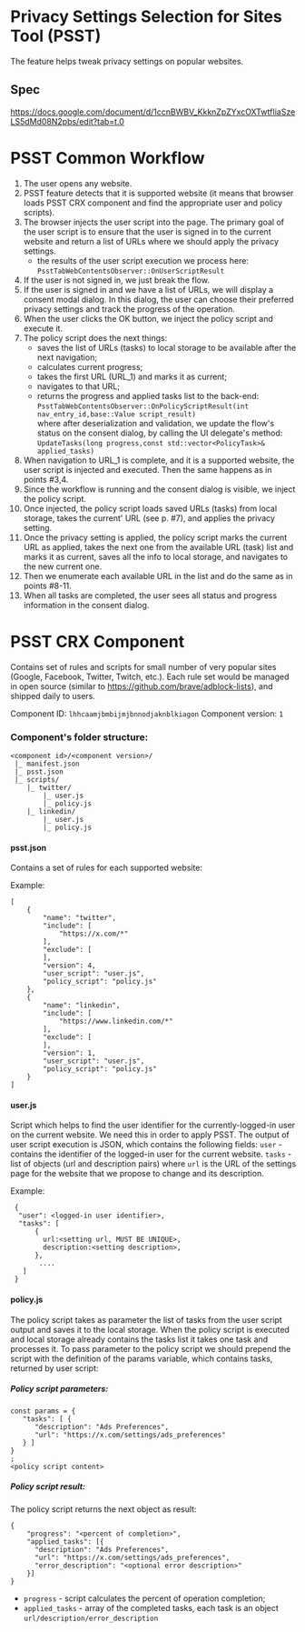 # Privacy Settings Selection for Sites Tool (PSST)

The feature helps tweak privacy settings on popular websites.

## Spec
https://docs.google.com/document/d/1ccnBWBV_KkknZpZYxcOXTwtfIiaSzeLS5dMd08N2pbs/edit?tab=t.0

# PSST Common Workflow

1. The user opens any website.
2. PSST feature detects that it is supported website (it means that browser loads PSST CRX component and find the appropriate user and policy scripts).
3. The browser injects the user script into the page. The primary goal of the user script is to ensure that the user is signed in to the current website and return a list of URLs where we should apply the privacy settings.
    - the results of the user script execution we process here:</br> `PsstTabWebContentsObserver::OnUserScriptResult`
4. If the user is not signed in, we just break the flow.
5. If the user is signed in and we have a list of URLs, we will display a consent modal dialog. In this dialog, the user can choose their preferred privacy settings and track the progress of the operation.
6. When the user clicks the OK button, we inject the policy script and execute it.
7. The policy script does the next things: 
    - saves the list of URLs (tasks) to local storage to be available after the next navigation;
    - calculates current progress;
    - takes the first URL (URL_1) and marks it as current;
    - navigates to that URL;
    - returns the progress and applied tasks list to the back-end: `PsstTabWebContentsObserver::OnPolicyScriptResult(int nav_entry_id,base::Value script_result)`</br>
    where after deserialization and validation, we update the flow's status on the consent dialog, by calling the UI delegate's method:</br>
    `UpdateTasks(long progress,const std::vector<PolicyTask>& applied_tasks)`</br>
8. When navigation to URL_1 is complete, and it is a supported website, the user script is injected and executed. Then the same happens as in points #3,4.
9. Since the workflow is running and the consent dialog is visible, we inject the policy script.
10. Once injected, the policy script loads saved URLs (tasks) from local storage, takes the current' URL (see p. #7), and applies the privacy setting.
11. Once the privacy setting is applied, the policy script marks the current URL as applied, takes the next one from the available URL (task) list and marks it as current, saves all the info to local storage, and navigates to the new current one.
12. Then we enumerate each available URL in the list and do the same as in points #8-11.
13. When all tasks are completed, the user sees all status and progress information in the consent dialog.

# PSST CRX Component

Contains set of rules and scripts for small number of very popular sites (Google, Facebook, Twitter, Twitch, etc.). 
Each rule set would be managed in open source (similar to https://github.com/brave/adblock-lists), and shipped daily to users.

Component ID: `lhhcaamjbmbijmjbnnodjaknblkiagon`
Component version: `1`

### Component's folder structure:

```
<component id>/<component version>/
 |_ manifest.json
 |_ psst.json
 |_ scripts/
    |_ twitter/
        |_ user.js
        |_ policy.js
    |_ linkedin/
        |_ user.js
        |_ policy.js
```

#### psst.json

Contains a set of rules for each supported website:

Example:
```
[
    {
        "name": "twitter",
        "include": [
            "https://x.com/*"
        ],
        "exclude": [
        ],
        "version": 4,
        "user_script": "user.js",
        "policy_script": "policy.js"
    },
    {
        "name": "linkedin",
        "include": [
            "https://www.linkedin.com/*"
        ],
        "exclude": [
        ],
        "version": 1,
        "user_script": "user.js",
        "policy_script": "policy.js"
    }
]
```

#### user.js

Script which helps to find the user identifier for the currently-logged-in user on the current website. We need this in order to apply PSST.
The output of user script execution is JSON, which contains the following fields:
`user` - contains the identifier of the logged-in user for the current website.
`tasks` - list of objects (url and description pairs) where `url` is the URL of the settings page for the website that we propose to change and its description.

Example:
```
 {
  "user": <logged-in user identifier>,
  "tasks": [
      {
        url:<setting url, MUST BE UNIQUE>,
        description:<setting description>,
      },
       .... 
   ]
 }
```

#### policy.js

The policy script takes as parameter the list of tasks from the user script output and saves it to the local storage. When the policy script is executed and local storage already contains the tasks list it takes one task and processes it.
To pass parameter to the policy script we should prepend the script with the definition of the params variable, which contains tasks, returned by user script: 

##### Policy script parameters:

```
const params = {
   "tasks": [ {
      "description": "Ads Preferences",
      "url": "https://x.com/settings/ads_preferences"
   } ]
}
;
<policy script content>
```

##### Policy script result:
The policy script returns the next object as result:

```
{
    "progress": "<percent of completion>",
    "applied_tasks": [{
      "description": "Ads Preferences",
      "url": "https://x.com/settings/ads_preferences",
      "error_description": "<optional error description>"
    }]
}
```
- `progress` - script calculates the percent of operation completion;
- `applied_tasks` - array of the completed tasks, each task is an object `url/description/error_description`



